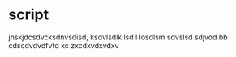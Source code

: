 # script
jnskjdcsdvcksdnvsdisd, ksdvlsdlk lsd l losdlsm sdvslsd sdjvod
bb
cdscdvdvdfvfd
xc zxcdxvdxvdxv
